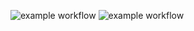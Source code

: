 ![example workflow](https://github.com/hasan2001jk/CakeStudio-GitHub-Actions/actions/workflows/ci_github.yml/badge.svg)
![example workflow](https://github.com/hasan2001jk/CakeStudio-GitHub-Actions/actions/workflows/tofu_merge_master.yaml/badge.svg)
 
